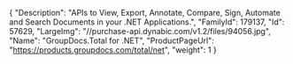 {
   "Description": "APIs to View, Export, Annotate, Compare, Sign, Automate and Search Documents in your .NET Applications.",
   "FamilyId": 179137,
   "Id": 57629,
   "LargeImg": "//purchase-api.dynabic.com/v1.2/files/94056.jpg",
   "Name": "GroupDocs.Total for .NET",
   "ProductPageUrl": "https://products.groupdocs.com/total/net",
   "weight": 1
 }
